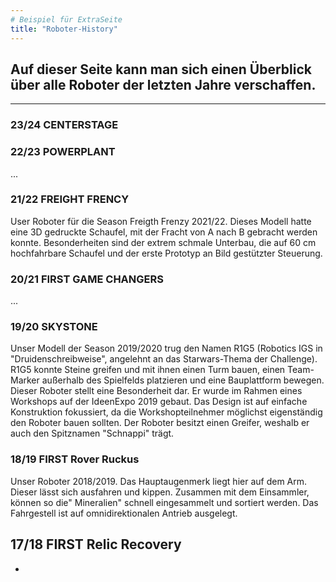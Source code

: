 ```yaml
---
# Beispiel für ExtraSeite
title: "Roboter-History"
---
```


Auf dieser Seite kann man sich einen Überblick über alle Roboter der letzten Jahre verschaffen.
---

----
### 23/24 CENTERSTAGE

### 22/23 POWERPLANT
...

### 21/22 FREIGHT FRENCY
User Roboter für die Season Freigth Frenzy 2021/22. Dieses Modell hatte eine 3D gedruckte Schaufel, mit der Fracht von A nach B gebracht werden konnte. Besonderheiten sind der extrem schmale Unterbau, die auf 60 cm hochfahrbare Schaufel und der erste Prototyp an Bild gestützter Steuerung. 

### 20/21 FIRST GAME CHANGERS
...

### 19/20 SKYSTONE
Unser Modell der Season 2019/2020 trug den Namen R1G5 (Robotics IGS in "Druidenschreibweise", angelehnt an das Starwars-Thema der Challenge). R1G5 konnte Steine greifen und mit ihnen einen Turm bauen, einen Team-Marker außerhalb des Spielfelds platzieren und eine Bauplattform bewegen.
Dieser Roboter stellt eine Besonderheit dar. Er wurde im Rahmen eines Workshops auf der IdeenExpo 2019 gebaut. Das Design ist auf einfache Konstruktion fokussiert, da die Workshopteilnehmer möglichst eigenständig den Roboter bauen sollten. Der Roboter besitzt einen Greifer, weshalb er auch den Spitznamen "Schnappi" trägt.

### 18/19 FIRST Rover Ruckus
Unser Roboter 2018/2019. Das Hauptaugenmerk liegt hier auf dem Arm. Dieser lässt sich ausfahren und kippen. Zusammen mit dem Einsammler, können so die" Mineralien" schnell eingesammelt und sortiert werden. Das Fahrgestell ist auf omnidirektionalen Antrieb ausgelegt.

## 17/18 FIRST Relic Recovery
-
